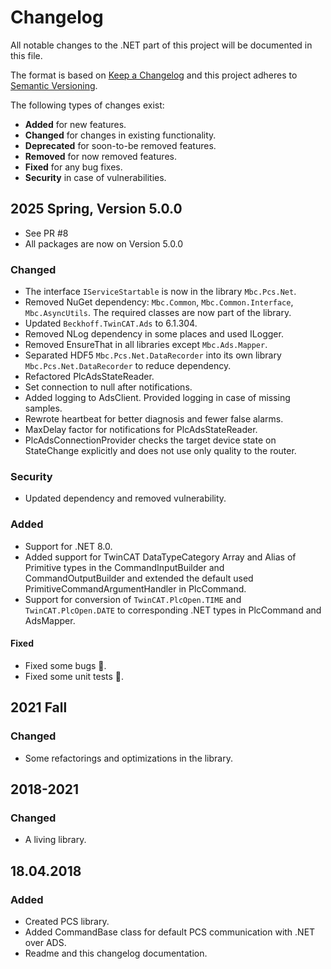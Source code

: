 # Changelog
All notable changes to the .NET part of this project will be documented in this file.

The format is based on [Keep a Changelog](http://keepachangelog.com/en/1.0.0/)
and this project adheres to [Semantic Versioning](http://semver.org/spec/v2.0.0.html).

The following types of changes exist:
- **Added** for new features.
- **Changed** for changes in existing functionality.
- **Deprecated** for soon-to-be removed features.
- **Removed** for now removed features.
- **Fixed** for any bug fixes.
- **Security** in case of vulnerabilities.  

## 2025 Spring, Version 5.0.0
- See PR #8
- All packages are now on Version 5.0.0

### Changed
- The interface `IServiceStartable` is now in the library `Mbc.Pcs.Net`.
- Removed NuGet dependency: `Mbc.Common`, `Mbc.Common.Interface`, `Mbc.AsyncUtils`. The required classes are now part of the library.
- Updated `Beckhoff.TwinCAT.Ads` to 6.1.304.
- Removed NLog dependency in some places and used ILogger.
- Removed EnsureThat in all libraries except `Mbc.Ads.Mapper`.
- Separated HDF5 `Mbc.Pcs.Net.DataRecorder` into its own library `Mbc.Pcs.Net.DataRecorder` to reduce dependency.
- Refactored PlcAdsStateReader.
- Set connection to null after notifications.
- Added logging to AdsClient. Provided logging in case of missing samples.
- Rewrote heartbeat for better diagnosis and fewer false alarms.
- MaxDelay factor for notifications for PlcAdsStateReader.
- PlcAdsConnectionProvider checks the target device state on StateChange explicitly and does not use only quality to the router.

### Security
- Updated dependency and removed vulnerability.

### Added
- Support for .NET 8.0.
- Added support for TwinCAT DataTypeCategory Array and Alias of Primitive types in the CommandInputBuilder and CommandOutputBuilder and extended the default used PrimitiveCommandArgumentHandler in PlcCommand.
- Support for conversion of `TwinCAT.PlcOpen.TIME` and `TwinCAT.PlcOpen.DATE` to corresponding .NET types in PlcCommand and AdsMapper.

#### Fixed
- Fixed some bugs 🐞.
- Fixed some unit tests 🦔.

## 2021 Fall
### Changed
- Some refactorings and optimizations in the library.

## 2018-2021
### Changed
- A living library.

## 18.04.2018
### Added
- Created PCS library.
- Added CommandBase class for default PCS communication with .NET over ADS.
- Readme and this changelog documentation.

